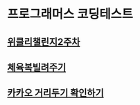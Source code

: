 # 프로그래머스 코딩테스트

## [위클리챌린지2주차](https://programmers.co.kr/learn/courses/30/lessons/83201)
## [체육복빌려주기](https://github.com/myungsworld/algorithm-go/blob/main/gym_suit/solution.go)
## [카카오 거리두기 확인하기](https://github.com/myungsworld/algorithm-go/blob/main/kakao_keep_distance/solution.go)
